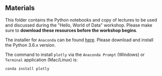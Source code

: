 ## Materials

This folder contains the Python notebooks and copy of lectures to be used and discussed during the "Hello, World of Data" workshop. Please make sure to **download these resources before the workshop begins**. 

The installer for `Anaconda` can be found [here](https://www.anaconda.com/download/). Please download and install the Python 3.6.x version.

The command to install `plotly` via the `Anaconda Prompt` (Windows) or `Terminal` application (Mac/Linux) is: 

```shell
conda install plotly
```